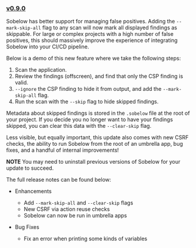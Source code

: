 ### [v0.9.0](#v090)

Sobelow has better support for managing false positives. Adding the `--mark-skip-all` 
flag to any scan will now mark all displayed findings as skippable. For large or 
complex projects with a high number of false positives, this should massively improve 
the experience of integrating Sobelow into your CI/CD pipeline.

Below is a demo of this new feature where we take the following steps:

1. Scan the application. 
2. Review the findings (offscreen), and find that only the CSP finding is valid. 
3. `--ignore` the CSP finding to hide it from output, and add the `--mark-skip-all` flag.
4. Run the scan with the `--skip` flag to hide skipped findings.

<script id="asciicast-GrZPCtbcngLLcVpXzv2lU5quc" src="https://asciinema.org/a/GrZPCtbcngLLcVpXzv2lU5quc.js" async></script>

Metadata about skipped findings is stored in the `.sobelow` file at the root of your 
project. If you decide you no longer want to have your findings skipped, you can clear 
this data with the `--clear-skip` flag.

Less visible, but equally important, this update also comes with new CSRF checks, the 
ability to run Sobelow from the root of an umbrella app, bug fixes, and a handful of 
internal improvements!

**NOTE** You may need to uninstall previous versions of Sobelow for your update to 
succeed.

The full release notes can be found below:

* Enhancements
  * Add `--mark-skip-all` and `--clear-skip` flags
  * New CSRF via action reuse checks
  * Sobelow can now be run in umbrella apps
 
* Bug Fixes
  * Fix an error when printing some kinds of variables
